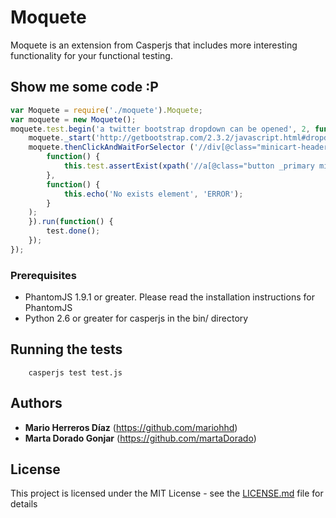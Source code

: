 # Moquete

Moquete is an extension from Casperjs that includes more interesting functionality for your functional testing.

## Show me some code :P

```javascript
var Moquete = require('./moquete').Moquete;
var moquete = new Moquete();
moquete.test.begin('a twitter bootstrap dropdown can be opened', 2, function(test) {
    moquete._start('http://getbootstrap.com/2.3.2/javascript.html#dropdowns');
    moquete.thenClickAndWaitForSelector ('//div[@class="minicart-header js-show-minicart"]', '//a[@class="button _primary minicart-buy_cart js-go-to-full-cart"]', 
        function() {
            this.test.assertExist(xpath('//a[@class="button _primary minicart-buy_cart js-go-to-full-cart"]'), 'Exists button');
        },
        function() {
            this.echo('No exists element', 'ERROR');
        }
    );
    }).run(function() {
        test.done();
    });
});
```
### Prerequisites

- PhantomJS 1.9.1 or greater. Please read the installation instructions for PhantomJS
- Python 2.6 or greater for casperjs in the bin/ directory

## Running the tests

```shell
    casperjs test test.js
``` 

## Authors

* **Mario Herreros Díaz** (https://github.com/mariohhd)
* **Marta Dorado Gonjar** (https://github.com/martaDorado)

## License

This project is licensed under the MIT License - see the [LICENSE.md](LICENSE.md) file for details